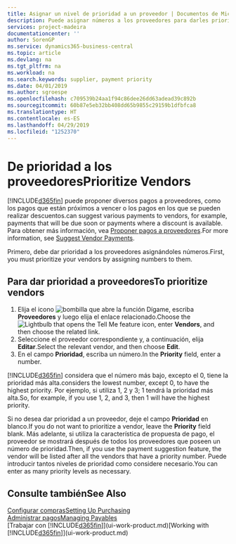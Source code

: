 ```yaml
---
title: Asignar un nivel de prioridad a un proveedor | Documentos de Microsoft
description: Puede asignar números a los proveedores para darles prioridad y facilitar las sugerencias de pago en Business Central.
services: project-madeira
documentationcenter: ''
author: SorenGP
ms.service: dynamics365-business-central
ms.topic: article
ms.devlang: na
ms.tgt_pltfrm: na
ms.workload: na
ms.search.keywords: supplier, payment priority
ms.date: 04/01/2019
ms.author: sgroespe
ms.openlocfilehash: c709539b24aa1f94c86dee26dd63adead39c892b
ms.sourcegitcommit: 60b87e5eb32bb408dd65b9855c29159b1dfbfca8
ms.translationtype: HT
ms.contentlocale: es-ES
ms.lasthandoff: 04/29/2019
ms.locfileid: "1252370"
---
```

# <a name="prioritize-vendors"></a><span data-ttu-id="90532-103">De prioridad a los proveedores</span><span class="sxs-lookup"><span data-stu-id="90532-103">Prioritize Vendors</span></span>
[!INCLUDE[d365fin](includes/d365fin_md.md)] <span data-ttu-id="90532-104">puede proponer diversos pagos a proveedores, como los pagos que están próximos a vencer o los pagos en los que se pueden realizar descuentos.</span><span class="sxs-lookup"><span data-stu-id="90532-104">can suggest various payments to vendors, for example, payments that will be due soon or payments where a discount is available.</span></span> <span data-ttu-id="90532-105">Para obtener más información, vea [Proponer pagos a proveedores](payables-how-suggest-vendor-payments.md).</span><span class="sxs-lookup"><span data-stu-id="90532-105">For more information, see [Suggest Vendor Payments](payables-how-suggest-vendor-payments.md).</span></span>

<span data-ttu-id="90532-106">Primero, debe dar prioridad a los proveedores asignándoles números.</span><span class="sxs-lookup"><span data-stu-id="90532-106">First, you must prioritize your vendors by assigning numbers to them.</span></span>

## <a name="to-prioritize-vendors"></a><span data-ttu-id="90532-107">Para dar prioridad a proveedores</span><span class="sxs-lookup"><span data-stu-id="90532-107">To prioritize vendors</span></span>
1. <span data-ttu-id="90532-108">Elija el icono ![bombilla que abre la función Dígame](media/ui-search/search_small.png "Dígame que desea hacer"), escriba **Proveedores** y luego elija el enlace relacionado.</span><span class="sxs-lookup"><span data-stu-id="90532-108">Choose the ![Lightbulb that opens the Tell Me feature](media/ui-search/search_small.png "Tell me what you want to do") icon, enter **Vendors**, and then choose the related link.</span></span>
2. <span data-ttu-id="90532-109">Seleccione el proveedor correspondiente y, a continuación, elija **Editar**.</span><span class="sxs-lookup"><span data-stu-id="90532-109">Select the relevant vendor, and then choose **Edit**.</span></span>
3. <span data-ttu-id="90532-110">En el campo **Prioridad**, escriba un número.</span><span class="sxs-lookup"><span data-stu-id="90532-110">In the **Priority** field, enter a number.</span></span>

[!INCLUDE[d365fin](includes/d365fin_md.md)] <span data-ttu-id="90532-111">considera que el número más bajo, excepto el 0, tiene la prioridad más alta.</span><span class="sxs-lookup"><span data-stu-id="90532-111">considers the lowest number, except 0, to have the highest priority.</span></span> <span data-ttu-id="90532-112">Por ejemplo, si utiliza 1, 2 y 3; 1 tendrá la prioridad más alta.</span><span class="sxs-lookup"><span data-stu-id="90532-112">So, for example, if you use 1, 2, and 3, then 1 will have the highest priority.</span></span>

<span data-ttu-id="90532-113">Si no desea dar prioridad a un proveedor, deje el campo **Prioridad** en blanco.</span><span class="sxs-lookup"><span data-stu-id="90532-113">If you do not want to prioritize a vendor, leave the **Priority** field blank.</span></span> <span data-ttu-id="90532-114">Más adelante, si utiliza la característica de propuesta de pago, el proveedor se mostrará después de todos los proveedores que poseen un número de prioridad.</span><span class="sxs-lookup"><span data-stu-id="90532-114">Then, if you use the payment suggestion feature, the vendor will be listed after all the vendors that have a priority number.</span></span> <span data-ttu-id="90532-115">Puede introducir tantos niveles de prioridad como considere necesario.</span><span class="sxs-lookup"><span data-stu-id="90532-115">You can enter as many priority levels as necessary.</span></span>

## <a name="see-also"></a><span data-ttu-id="90532-116">Consulte también</span><span class="sxs-lookup"><span data-stu-id="90532-116">See Also</span></span>
[<span data-ttu-id="90532-117">Configurar compras</span><span class="sxs-lookup"><span data-stu-id="90532-117">Setting Up Purchasing</span></span>](purchasing-setup-purchasing.md)  
[<span data-ttu-id="90532-118">Administrar pagos</span><span class="sxs-lookup"><span data-stu-id="90532-118">Managing Payables</span></span>](payables-manage-payables.md)  
<span data-ttu-id="90532-119">[Trabajar con [!INCLUDE[d365fin](includes/d365fin_md.md)]](ui-work-product.md)</span><span class="sxs-lookup"><span data-stu-id="90532-119">[Working with [!INCLUDE[d365fin](includes/d365fin_md.md)]](ui-work-product.md)</span></span>
